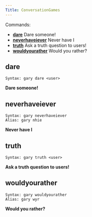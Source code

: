 ```yaml
---
Title: ConversationGames
---
```


Commands:
- **[dare](#dare)** Dare someone!
- **[neverhaveiever](#neverhaveiever)** Never have I
- **[truth](#truth)** Ask a truth question to users!
- **[wouldyourather](#wouldyourather)** Would you rather?

## dare
```
Syntax: gary dare <user>
```
**Dare someone!**
## neverhaveiever
```
Syntax: gary neverhaveiever 
Alias: gary nhie
```
**Never have I**
## truth
```
Syntax: gary truth <user>
```
**Ask a truth question to users!**
## wouldyourather
```
Syntax: gary wouldyourather 
Alias: gary wyr
```
**Would you rather?**
